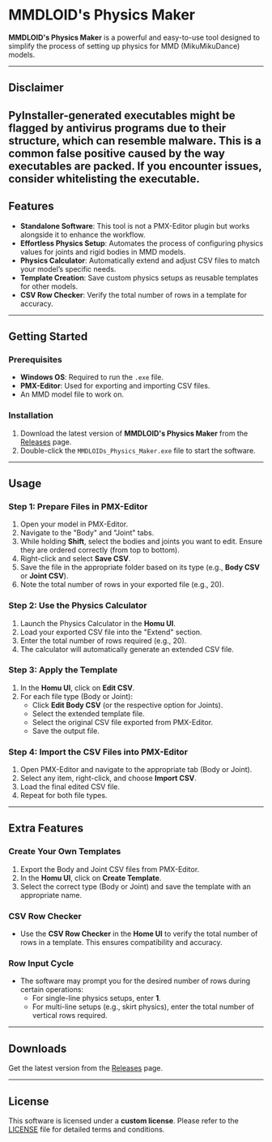 # MMDLOID's Physics Maker

**MMDLOID's Physics Maker** is a powerful and easy-to-use tool designed to simplify the process of setting up physics for MMD (MikuMikuDance) models.

---
## Disclaimer

PyInstaller-generated executables might be flagged by antivirus programs due to their structure, which can resemble malware. This is a common false positive caused by the way executables are packed. If you encounter issues, consider whitelisting the executable.
---

## Features

- **Standalone Software**: This tool is not a PMX-Editor plugin but works alongside it to enhance the workflow.
- **Effortless Physics Setup**: Automates the process of configuring physics values for joints and rigid bodies in MMD models.
- **Physics Calculator**: Automatically extend and adjust CSV files to match your model’s specific needs.
- **Template Creation**: Save custom physics setups as reusable templates for other models.
- **CSV Row Checker**: Verify the total number of rows in a template for accuracy.

---

## Getting Started

### Prerequisites
- **Windows OS**: Required to run the `.exe` file.
- **PMX-Editor**: Used for exporting and importing CSV files.
- An MMD model file to work on.

### Installation
1. Download the latest version of **MMDLOID's Physics Maker** from the [Releases](https://github.com/MMDLOID/MMDLOIDs-Physics-Maker/releases/) page.
2. Double-click the `MMDLOIDs_Physics_Maker.exe` file to start the software.

---

## Usage

### Step 1: Prepare Files in PMX-Editor
1. Open your model in PMX-Editor.
2. Navigate to the "Body" and "Joint" tabs.
3. While holding **Shift**, select the bodies and joints you want to edit. Ensure they are ordered correctly (from top to bottom).
4. Right-click and select **Save CSV**.
5. Save the file in the appropriate folder based on its type (e.g., **Body CSV** or **Joint CSV**).
6. Note the total number of rows in your exported file (e.g., 20).

### Step 2: Use the Physics Calculator
1. Launch the Physics Calculator in the **Homu UI**.
2. Load your exported CSV file into the "Extend" section.
3. Enter the total number of rows required (e.g., 20).
4. The calculator will automatically generate an extended CSV file.

### Step 3: Apply the Template
1. In the **Homu UI**, click on **Edit CSV**.
2. For each file type (Body or Joint):
   - Click **Edit Body CSV** (or the respective option for Joints).
   - Select the extended template file.
   - Select the original CSV file exported from PMX-Editor.
   - Save the output file.

### Step 4: Import the CSV Files into PMX-Editor
1. Open PMX-Editor and navigate to the appropriate tab (Body or Joint).
2. Select any item, right-click, and choose **Import CSV**.
3. Load the final edited CSV file.
4. Repeat for both file types.

---

## Extra Features

### Create Your Own Templates
1. Export the Body and Joint CSV files from PMX-Editor.
2. In the **Homu UI**, click on **Create Template**.
3. Select the correct type (Body or Joint) and save the template with an appropriate name.

### CSV Row Checker
- Use the **CSV Row Checker** in the **Home UI** to verify the total number of rows in a template. This ensures compatibility and accuracy.

### Row Input Cycle
- The software may prompt you for the desired number of rows during certain operations:
  - For single-line physics setups, enter **1**.
  - For multi-line setups (e.g., skirt physics), enter the total number of vertical rows required.

---

## Downloads

Get the latest version from the [Releases](https://github.com/MMDLOID/MMDLOIDs-Physics-Maker/releases/) page.

---

## License

This software is licensed under a **custom license**. Please refer to the [LICENSE](LICENSE.txt) file for detailed terms and conditions.

